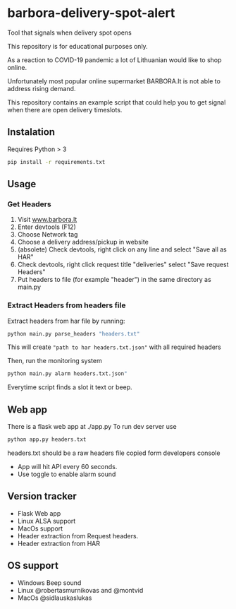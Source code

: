 # barbora-delivery-spot-alert

Tool that signals when delivery spot opens

This repository is for educational purposes only.

As a reaction to COVID-19 pandemic a lot of Lithuanian would like to shop online.

Unfortunately most popular online supermarket BARBORA.lt is not able to address rising demand.

This repository contains an example script that could help you to get signal when there are open delivery timeslots.


## Instalation

Requires Python > 3

```sh
pip install -r requirements.txt
```

## Usage

### Get Headers
1. Visit www.barbora.lt
2. Enter devtools (F12)
3. Choose Network tag
4. Choose a delivery address/pickup in website
5. (absolete) Check devtools, right click on any line and select "Save all as HAR"
5. Check devtools, right click request title "deliveries" select "Save request Headers"
6. Put headers to file (for example "header") in the same directory as main.py

### Extract Headers from headers file

Extract headers from har file by running:
```sh
python main.py parse_headers "headers.txt"
```

This will create `"path to har headers.txt.json"` with all required headers


Then, run the monitoring system
```sh
python main.py alarm headers.txt.json"
```

Everytime script finds a slot it text or beep.


## Web app

There is a flask web app at ./app.py
To run dev server use
```sh
python app.py headers.txt
```
headers.txt should be a raw headers file copied form developers console

- App will hit API every 60 seconds.
- Use toggle to enable alarm sound


## Version tracker

- Flask Web app
- Linux ALSA support
- MacOs support
- Header extraction from Request headers.
- Header extraction from HAR

## OS support

- Windows Beep sound
- Linux @robertasmurnikovas and @montvid
- MacOs @sidlauskaslukas
